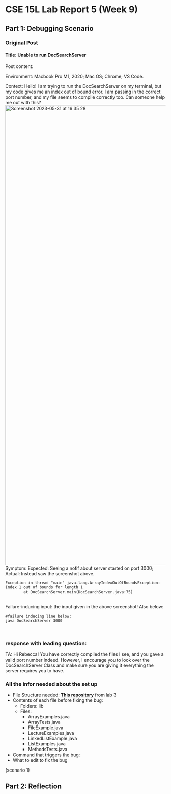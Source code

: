 # CSE 15L Lab Report 5 (Week 9)
## Part 1: Debugging Scenario 
### Original Post

#### Title: Unable to run DocSearchServer

Post content: <br>

Environment: Macbook Pro M1, 2020; Mac OS; Chrome; VS Code. 

Context: Hello! I am trying to run the DocSearchServer on my terminal, but my code gives me an index out of bound error. I am passing in the correct port number,
and my file seems to compile correctly too. Can someone help me out with this? <br>
<img width="1440" alt="Screenshot 2023-05-31 at 16 35 28" src="https://github.com/rcwoshimao/cse15l-lab-reports/assets/108894739/f41f952f-2444-4f08-9f68-0967b44c8c61">
<br>
Symptom: Expected: Seeing a notif about server started on port 3000; Actual: Instead saw the screenshot above. 
```console
Exception in thread "main" java.lang.ArrayIndexOutOfBoundsException: Index 1 out of bounds for length 1
        at DocSearchServer.main(DocSearchServer.java:75)
```
<br>
Failure-inducing input: the input given in the above screenshot! Also below: 
<br>

```console
#failure inducing line below: 
java DocSearchServer 3000
```
<br>

### response with leading question: 
TA: 
Hi Rebecca! You have correctly compiled the files I see, and you gave a valid port number indeed. However, I encourage you to look over the 
DocSearchServer Class and make sure you are giving it everything the server requires you to have. 



### All the infor needed about the set up
- File Structure needed: [**This repository**](https://github.com/ucsd-cse15l-w23/lab3) from lab 3 
- Contents of each file before fixing the bug: 
  - Folders: lib
  - Files: 
    - ArrayExamples.java
    - ArrayTests.java
    - FileExample.java
    - LectureExamples.java
    - LinkedListExample.java
    - ListExamples.java
    - MethodsTests.java
- Command that triggers the bug: 
- What to edit to fix the bug

(scenario 1) 


## Part 2: Reflection

